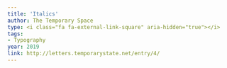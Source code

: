```yaml
---
title: 'Italics'
author: The Temporary Space
type: <i class="fa fa-external-link-square" aria-hidden="true"></i>
tags:
- Typography
year: 2019
link: http://letters.temporarystate.net/entry/4/
---
```

